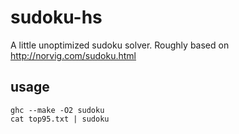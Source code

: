 sudoku-hs
=========

A little unoptimized sudoku solver. Roughly based on http://norvig.com/sudoku.html

usage
-----

	ghc --make -O2 sudoku
	cat top95.txt | sudoku

